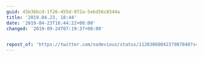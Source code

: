 ```yaml
---
guid: 45b36bcd-1f26-455d-972a-5ebd56c8344a
title: '2019.04.23, 18:44'
date: '2019-04-23T16:44:22+00:00'
changed: '2019-09-24T07:19:37+00:00'


repost_of: 'https://twitter.com/sodevious/status/1120306004237987840?s=19'
---
```


